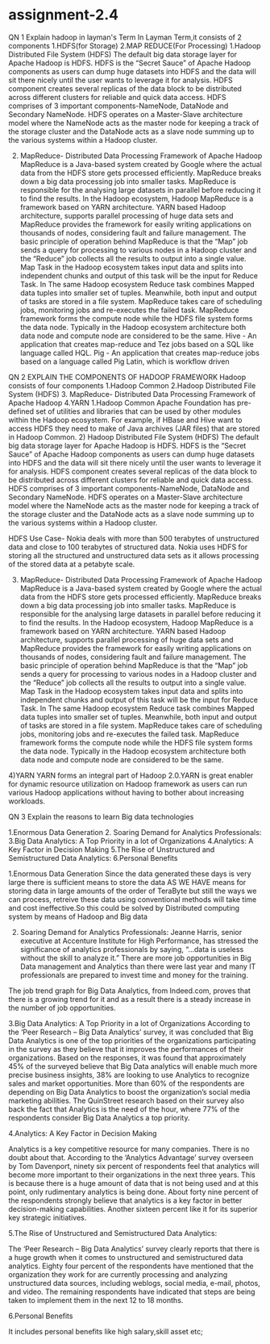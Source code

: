 # assignment-2.4
QN 1 Explain hadoop in layman's Term
In Layman Term,it consists of 2 components
1.HDFS(for Storage)
2.MAP REDUCE(For Processing)
 1.Hadoop Distributed File System (HDFS)
The default big data storage layer for Apache Hadoop is HDFS. HDFS is the “Secret Sauce” of Apache Hadoop components as users can dump huge datasets into HDFS and the data will sit there nicely until the user wants to leverage it for analysis. HDFS component creates several replicas of the data block to be distributed across different clusters for reliable and quick data access. HDFS comprises of 3 important components-NameNode, DataNode and Secondary NameNode. HDFS operates on a Master-Slave architecture model where the NameNode acts as the master node for keeping a track of the storage cluster and the DataNode acts as a slave node summing up to the various systems within a Hadoop cluster.

2. MapReduce- Distributed Data Processing Framework of Apache Hadoop
MapReduce is a Java-based system created by Google where the actual data from the HDFS store gets processed efficiently. MapReduce breaks down a big data processing job into smaller tasks. MapReduce is responsible for the analysing large datasets in parallel before reducing it to find the results. In the Hadoop ecosystem, Hadoop MapReduce is a framework based on YARN architecture. YARN based Hadoop architecture, supports parallel processing of huge data sets and MapReduce provides the framework for easily writing applications on thousands of nodes, considering fault and failure management.
The basic principle of operation behind MapReduce is that the “Map” job sends a query for processing to various nodes in a Hadoop cluster and the “Reduce” job collects all the results to output into a single value. Map Task in the Hadoop ecosystem takes input data and splits into independent chunks and output of this task will be the input for Reduce Task. In The same Hadoop ecosystem Reduce task combines Mapped data tuples into smaller set of tuples. Meanwhile, both input and output of tasks are stored in a file system. MapReduce takes care of scheduling jobs, monitoring jobs and re-executes the failed task.
MapReduce framework forms the compute node while the HDFS file system forms the data node. Typically in the Hadoop ecosystem architecture both data node and compute node are considered to be the same.
Hive - An application that creates map-reduce and Tez jobs based on a SQL like language called HQL. 
Pig - An application that creates map-reduce jobs based on a language called Pig Latin, which is workflow driven


QN 2 EXPLAIN THE COMPONENTS OF HADOOP FRAMEWORK
Hadoop consists of four components
1.Hadoop Common
2.Hadoop Distributed File System (HDFS)
3. MapReduce- Distributed Data Processing Framework of Apache Hadoop
4.YARN
1.Hadoop Common
Apache Foundation has pre-defined set of utilities and libraries that can be used by other modules within the Hadoop ecosystem. For example, if HBase and Hive want to access HDFS they need to make of Java archives (JAR files) that are stored in Hadoop Common.
2) Hadoop Distributed File System (HDFS)
The default big data storage layer for Apache Hadoop is HDFS. HDFS is the “Secret Sauce” of Apache Hadoop components as users can dump huge datasets into HDFS and the data will sit there nicely until the user wants to leverage it for analysis. HDFS component creates several replicas of the data block to be distributed across different clusters for reliable and quick data access. HDFS comprises of 3 important components-NameNode, DataNode and Secondary NameNode. HDFS operates on a Master-Slave architecture model where the NameNode acts as the master node for keeping a track of the storage cluster and the DataNode acts as a slave node summing up to the various systems within a Hadoop cluster.
 
HDFS Use Case-
Nokia deals with more than 500 terabytes of unstructured data and close to 100 terabytes of structured data. Nokia uses HDFS for storing all the structured and unstructured data sets as it allows processing of the stored data at a petabyte scale.

3) MapReduce- Distributed Data Processing Framework of Apache Hadoop
MapReduce is a Java-based system created by Google where the actual data from the HDFS store gets processed efficiently. MapReduce breaks down a big data processing job into smaller tasks. MapReduce is responsible for the analysing large datasets in parallel before reducing it to find the results. In the Hadoop ecosystem, Hadoop MapReduce is a framework based on YARN architecture. YARN based Hadoop architecture, supports parallel processing of huge data sets and MapReduce provides the framework for easily writing applications on thousands of nodes, considering fault and failure management.
The basic principle of operation behind MapReduce is that the “Map” job sends a query for processing to various nodes in a Hadoop cluster and the “Reduce” job collects all the results to output into a single value. Map Task in the Hadoop ecosystem takes input data and splits into independent chunks and output of this task will be the input for Reduce Task. In The same Hadoop ecosystem Reduce task combines Mapped data tuples into smaller set of tuples. Meanwhile, both input and output of tasks are stored in a file system. MapReduce takes care of scheduling jobs, monitoring jobs and re-executes the failed task.
MapReduce framework forms the compute node while the HDFS file system forms the data node. Typically in the Hadoop ecosystem architecture both data node and compute node are considered to be the same. 

4)YARN
YARN forms an integral part of Hadoop 2.0.YARN is great enabler for dynamic resource utilization on Hadoop framework as users can run various Hadoop applications without having to bother about increasing workloads.

QN 3  Explain the reasons to learn Big data technologies

1.Enormous Data Generation
2. Soaring Demand for Analytics Professionals:
3.Big Data Analytics: A Top Priority in a lot of Organizations
4.Analytics: A Key Factor in Decision Making
5.The Rise of Unstructured and Semistructured Data Analytics:
6.Personal Benefits

1.Enormous Data Generation
Since the data generated these days is very large there is sufficient means to store the data AS WE HAVE means for storing data in large amounts of the order of TeraByte but still the ways we can process, retreive these data  using conventional methods will take time and cost ineffective.So this could be solved by  Distributed computing system by means of Hadoop  and Big data

2. Soaring Demand for Analytics Professionals:
Jeanne Harris, senior executive at Accenture Institute for High Performance, has stressed the significance of analytics professionals by saying, “…data is useless without the skill to analyze it.” There are more job opportunities in Big Data management and Analytics than there were last year and many IT professionals are prepared to invest time and money for the training.

The job trend graph for Big Data Analytics, from Indeed.com, proves that there is a growing trend for it and as a result there is a steady increase in the number of job opportunities.

3.Big Data Analytics: A Top Priority in a lot of Organizations
According to the ‘Peer Research – Big Data Analytics’ survey, it was concluded that Big Data Analytics is one of the top priorities of the organizations participating in the survey as they believe that  it improves the performances of their organizations.
Based on the responses, it was found that approximately 45% of the surveyed believe that Big Data analytics will enable much more precise business insights, 38% are looking to use Analytics to recognize sales and market opportunities. More than 60% of the respondents are depending on Big Data Analytics to  boost the organization’s social media marketing abilities. 
The QuinStreet research based on their survey also back the fact that Analytics is the need of the hour, where 77% of the respondents consider Big Data Analytics a top priority.

4.Analytics: A Key Factor in Decision Making

Analytics is a key competitive resource for many companies. There is no doubt about that. According to the ‘Analytics Advantage’ survey overseen by Tom Davenport, ninety six percent of respondents feel that analytics will become more important to their organizations in the next three years. This is because there is a huge amount of data that is not being used and at this point, only rudimentary analytics is being done. About forty nine percent of the respondents strongly believe that analytics is a key factor in better decision-making capabilities. Another sixteen percent like it for its superior key strategic initiatives.

5.The Rise of Unstructured and Semistructured Data Analytics:

The ‘Peer Research – Big Data Analytics’ survey clearly reports that there is a huge growth when it comes to unstructured and semistructured data analytics. Eighty four percent of the respondents have mentioned that the organization they work for are currently processing and analyzing unstructured data sources, including weblogs, social media, e-mail, photos, and video. The remaining respondents have indicated that steps are being taken to implement them in the next 12 to 18 months.

6.Personal Benefits

It includes personal benefits like high salary,skill asset etc;
